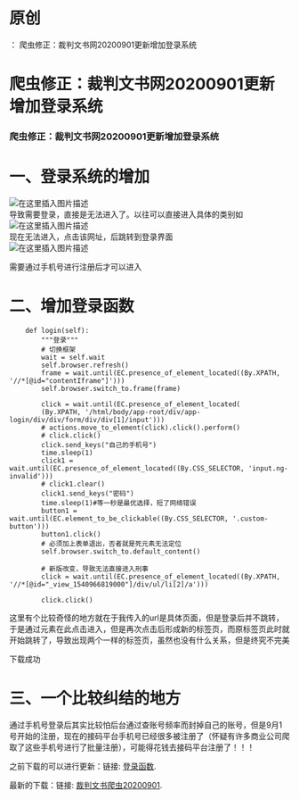 # 原创

： 爬虫修正：裁判文书网20200901更新增加登录系统

# 爬虫修正：裁判文书网20200901更新增加登录系统

### 爬虫修正：裁判文书网20200901更新增加登录系统

# 一、登录系统的增加

<img alt="在这里插入图片描述" src="https://img-blog.csdnimg.cn/20200904144903178.png?x-oss-process=image/watermark,type_ZmFuZ3poZW5naGVpdGk,shadow_10,text_aHR0cHM6Ly9ibG9nLmNzZG4ubmV0L3B5dGhvbl9fcmVwb3J0ZWQ=,size_16,color_FFFFFF,t_70#pic_center"/><br/>
导致需要登录，直接是无法进入了。以往可以直接进入具体的类别如<br/> <img alt="在这里插入图片描述" src="https://img-blog.csdnimg.cn/20200904145105987.png?x-oss-process=image/watermark,type_ZmFuZ3poZW5naGVpdGk,shadow_10,text_aHR0cHM6Ly9ibG9nLmNzZG4ubmV0L3B5dGhvbl9fcmVwb3J0ZWQ=,size_16,color_FFFFFF,t_70#pic_center"/><br/>
现在无法进入，点击该网址，后跳转到登录界面<br/> <img alt="在这里插入图片描述" src="https://img-blog.csdnimg.cn/20200904145204474.png?x-oss-process=image/watermark,type_ZmFuZ3poZW5naGVpdGk,shadow_10,text_aHR0cHM6Ly9ibG9nLmNzZG4ubmV0L3B5dGhvbl9fcmVwb3J0ZWQ=,size_16,color_FFFFFF,t_70#pic_center"/>

需要通过手机号进行注册后才可以进入

# 二、增加登录函数

```
    def login(self):
    	"""登录"""
    	# 切换框架
    	wait = self.wait
    	self.browser.refresh()
    	frame = wait.until(EC.presence_of_element_located((By.XPATH, '//*[@id="contentIframe"]')))
    	self.browser.switch_to.frame(frame)

    	click = wait.until(EC.presence_of_element_located(
        (By.XPATH, '/html/body/app-root/div/app-login/div/div/form/div/div[1]/input')))
    	# actions.move_to_element(click).click().perform()
    	# click.click()
    	click.send_keys("自己的手机号")
    	time.sleep(1)
    	click1 = wait.until(EC.presence_of_element_located((By.CSS_SELECTOR, 'input.ng-invalid')))
    	# click1.clear()
    	click1.send_keys("密码")
    	time.sleep(1)#等一秒是最优选择，短了网络错误
   		button1 = wait.until(EC.element_to_be_clickable((By.CSS_SELECTOR, '.custom-button')))
    	button1.click()
    	# 必须加上表单退出，否者就是死元素无法定位
    	self.browser.switch_to.default_content()

    	# 新版改变，导致无法直接进入刑事
    	click = wait.until(EC.presence_of_element_located((By.XPATH, '//*[@id="_view_1540966819000"]/div/ul/li[2]/a')))

   		click.click()

```

这里有个比较奇怪的地方就在于我传入的url是具体页面，但是登录后并不跳转，于是通过元素在此点击进入，但是再次点击后形成新的标签页，而原标签页此时就开始跳转了，导致出现两个一样的标签页，虽然也没有什么关系，但是终究不完美

下载成功

# 三、一个比较纠结的地方

通过手机号登录后其实比较怕后台通过查账号频率而封掉自己的账号，但是9月1号开始的注册，现在的接码平台手机号已经很多被注册了（怀疑有许多商业公司爬取了这些手机号进行了批量注册），可能得花钱去接码平台注册了！！！

之前下载的可以进行更新：链接: [登录函数](https://download.csdn.net/download/python__reported/12811323).

最新的下载：链接: [裁判文书爬虫20200901](https://download.csdn.net/download/python__reported/12811394).
